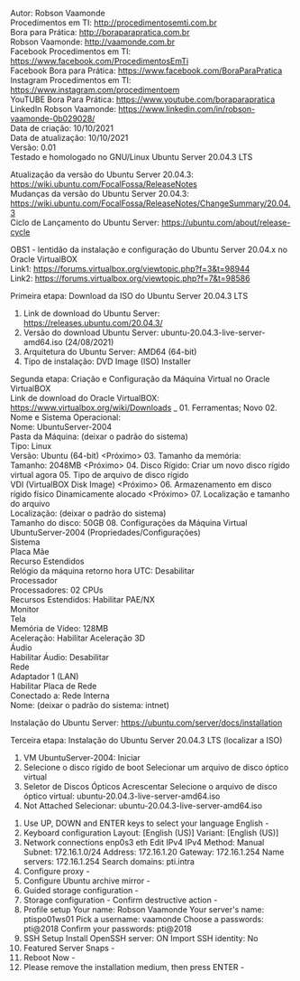 Autor: Robson Vaamonde<br>
Procedimentos em TI: http://procedimentosemti.com.br<br>
Bora para Prática: http://boraparapratica.com.br<br>
Robson Vaamonde: http://vaamonde.com.br<br>
Facebook Procedimentos em TI: https://www.facebook.com/ProcedimentosEmTi<br>
Facebook Bora para Prática: https://www.facebook.com/BoraParaPratica<br>
Instagram Procedimentos em TI: https://www.instagram.com/procedimentoem<br>
YouTUBE Bora Para Prática: https://www.youtube.com/boraparapratica<br>
LinkedIn Robson Vaamonde: https://www.linkedin.com/in/robson-vaamonde-0b029028/<br>
Data de criação: 10/10/2021<br>
Data de atualização: 10/10/2021<br>
Versão: 0.01<br>
Testado e homologado no GNU/Linux Ubuntu Server 20.04.3 LTS

Atualização da versão do Ubuntu Server 20.04.3: https://wiki.ubuntu.com/FocalFossa/ReleaseNotes<br>
Mudanças da versão do Ubuntu Server 20.04.3: https://wiki.ubuntu.com/FocalFossa/ReleaseNotes/ChangeSummary/20.04.3<br>
Ciclo de Lançamento do Ubuntu Server: https://ubuntu.com/about/release-cycle

OBS1 - lentidão da instalação e configuração do Ubuntu Server 20.04.x no Oracle VirtualBOX<br>
Link1: https://forums.virtualbox.org/viewtopic.php?f=3&t=98944<br>
Link2: https://forums.virtualbox.org/viewtopic.php?f=7&t=98586<br>

Primeira etapa: Download da ISO do Ubuntu Server 20.04.3 LTS
01. Link de download do Ubuntu Server: https://releases.ubuntu.com/20.04.3/
02. Versão do download Ubuntu Server: ubuntu-20.04.3-live-server-amd64.iso (24/08/2021)
03. Arquitetura do Ubuntu Server: AMD64 (64-bit)
04. Tipo de instalação: DVD Image (ISO) Installer

Segunda etapa: Criação e Configuração da Máquina Virtual no Oracle VirtualBOX<br>
Link de download do Oracle VirtualBOX: https://www.virtualbox.org/wiki/Downloads
	_ 01. Ferramentas;
		Novo
02. Nome e Sistema Operacional:<br>
		Nome: UbuntuServer-2004<br>
		Pasta da Máquina: (deixar o padrão do sistema) <br>
		Tipo: Linux<br>
		Versão: Ubuntu (64-bit)
	<Próximo>
03. Tamanho da memória:<br>
		Tamanho: 2048MB
	<Próximo>
04. Disco Rígido:
		Criar um novo disco rígido virtual agora
	<Criar>
05. Tipo de arquivo de disco rígido<br>
		VDI (VirtualBOX Disk Image)
	<Próximo>
06. Armazenamento em disco rígido físico
		Dinamicamente alocado
	<Próximo>
07. Localização e tamanho do arquivo<br>
		Localização: (deixar o padrão do sistema)<br>
		Tamanho do disco: 50GB
	<Criar>
08. Configurações da Máquina Virtual UbuntuServer-2004 (Propriedades/Configurações)<br>
	Sistema<br>
		Placa Mãe<br>
			Recurso Estendidos<br>
				Relógio da máquina retorno hora UTC: Desabilitar<br>
		Processador<br>
			Processadores: 02 CPUs<br>
			Recursos Estendidos: Habilitar PAE/NX<br>
	Monitor<br>
		Tela<br>
			Memória de Vídeo: 128MB<br>
			Aceleração: Habilitar Aceleração 3D<br>
	Áudio<br>
		Habilitar Áudio: Desabilitar<br>
	Rede<br>
		Adaptador 1 (LAN)<br>
			Habilitar Placa de Rede<br>
			Conectado a: Rede Interna<br>
			Nome: (deixar o padrão do sistema: intnet)<br>
<OK>

Instalação do Ubuntu Server: https://ubuntu.com/server/docs/installation

Terceira etapa: Instalação do Ubuntu Server 20.04.3 LTS (localizar a ISO)
01. VM UbuntuServer-2004: Iniciar
02. Selecione o disco rígido de boot
		Selecionar um arquivo de disco óptico virtual
03. Seletor de Discos Ópticos
		Acrescentar
		Selecione o arquivo de disco óptico virtual: ubuntu-20.04.3-live-server-amd64.iso
	<Abrir>
04. Not Attached
		Selecionar: ubuntu-20.04.3-live-server-amd64.iso
	<Escolher>
<Iniciar>

01. Use UP, DOWN and ENTER keys to select your language 
		English - <Enter>
02. Keyboard configuration
		Layout: [English (US)]
		Variant: [English (US)]
	<Done>
03. Network connections
		enp0s3 eth <Enter>
			Edit IPv4 <Enter>
				IPv4 Method: Manual <Enter>
					Subnet: 172.16.1.0/24 <Tab>
					Address: 172.16.1.20 <Tab>
					Gateway: 172.16.1.254 <Tab>
					Name servers: 172.16.1.254 <Tab>
					Search domains: pti.intra
				<Save>
	<Done>
04. Configure proxy - <Done>
05. Configure Ubuntu archive mirror - <Done>
06. Guided storage configuration - <Done>
07. Storage configuration - <Done>
		Confirm destructive action - <Continue>
08. Profile setup
		Your name: Robson Vaamonde <Tab>
		Your server's name: ptispo01ws01 <Tab>
		Pick a username: vaamonde <Tab>
		Choose a passwords: pti@2018 <Tab>
		Confirm your passwords: pti@2018
	<Done>
09. SSH Setup
		Install OpenSSH server: ON <Space>
		Import SSH identity: No <Tab>
	<Done>
10. Featured Server Snaps - <Done>
11. Reboot Now - <Enter>
12. Please remove the installation medium, then press ENTER - <Enter>
